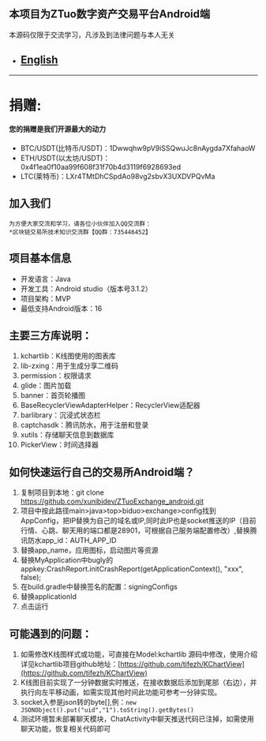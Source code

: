 ## 本项目为ZTuo数字资产交易平台Android端


本源码仅限于交流学习，凡涉及到法律问题与本人无关

- ## [English](README-EN.md)
---
# 捐赠:
#### 您的捐赠是我们开源最大的动力
- BTC/USDT(比特币/USDT)：1Dwwqhw9pV9iSSQwuJc8nAygda7XfahaoW
- ETH/USDT(以太坊/USDT)：0x4f1ea0f10aa99f608f31f70b4d3119f6928693ed
- LTC(莱特币)：LXr4TMtDhCSpdAo98vg2sbvX3UXDVPQvMa

## 加入我们
    为方便大家交流和学习，请各位小伙伴加入QQ交流群：
	*区块链交易所技术知识交流群【QQ群：735446452】

## 项目基本信息

- 开发语言：Java
- 开发工具：Android studio（版本号3.1.2）
- 项目架构：MVP
- 最低支持Android版本：16


## 主要三方库说明：

1. kchartlib：K线图使用的图表库
2. lib-zxing：用于生成分享二维码
3. permission：权限请求
4. glide：图片加载
5. banner：首页轮播图
6. BaseRecyclerViewAdapterHelper：RecyclerView适配器
7. barlibrary：沉浸式状态栏
8. captchasdk：腾讯防水，用于注册和登录
9. xutils：存储聊天信息到数据库
10. PickerView：时间选择器

## 如何快速运行自己的交易所Android端？

1. 复制项目到本地：git clone https://github.com/xunibidev/ZTuoExchange_android.git
2. 项目中按此路径main>java>top>biduo>exchange>config找到AppConfig，把IP替换为自己的域名或IP,同时此IP也是socket推送的IP（目前行情、心跳、聊天用的端口都是28901，可根据自己服务端配置修改）,替换腾讯防水app_id：AUTH_APP_ID
3. 替换app_name，应用图标，启动图片等资源
4. 替换MyApplication中bugly的appkey:CrashReport.initCrashReport(getApplicationContext(), "xxx", false);
5. 在build.gradle中替换签名的配置：signingConfigs
6. 替换applicationId
7. 点击运行

## 可能遇到的问题：

1. 如需修改K线图样式或功能，可直接在Model:kchartlib 源码中修改，使用介绍详见kchartlib项目github地址：[https://github.com/tifezh/KChartView](https://github.com/tifezh/KChartView)
2. K线图目前实现了一分钟数据实时推送，在接收数据后添加到尾部（右边），并执行向左平移动画，如需实现其他时间此功能可参考一分钟实现。
3. socket入参是json转的byte[],例：`new JSONObject().put("uid","1").toString().getBytes()`
4. 测试环境暂未部署聊天模块，ChatActivity中聊天推送代码已注掉，如需使用聊天功能，恢复相关代码即可




